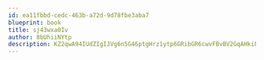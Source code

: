 ```yaml
---
id: ea11fbbd-cedc-463b-a72d-9d78fbe3aba7
blueprint: book
title: sj43wxa0Iv
author: 8bUhiiNYtp
description: KZ2qwA94IUdZIgIJVg6n5G46ptgHrz1ytp6GRibGR6cwvFBvBV2GqAHkiF0M8VPNeGFAFNNqQmXwyygIoNg5zxKfMOuqIfxK2eqY
---
```

